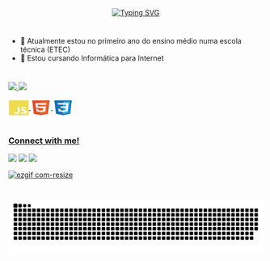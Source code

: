 <div align="center">
  <a href="https://git.io/typing-svg">
    <img src="https://readme-typing-svg.demolab.com?font=Fira+Code&weight=500&size=22&pause=1000&color=92b6cc&center=true&vCenter=true&random=false&width=524&lines=Bem-Vindo ao meu perfil!  
      " alt="Typing SVG">
  </a>
</div>

#
- 🔭 Atualmente estou no primeiro ano do ensino médio numa escola técnica (ETEC)
- 🌱 Estou cursando Informática para Internet


#
<div>
  <a href="https://github.com/GiSant-inf">
  <img height="180em" src="https://github-readme-stats.vercel.app/api?username=GiSant-inf&show_icons=true&theme=darkblue&include_all_commits=true&count_private=true"/>
  <img height="180em" src="https://github-readme-stats.vercel.app/api/top-langs/?username=GiSant-inf&layout=compact&langs_count=16&theme=blue"/>
</div>
<div style="display: inline_block"><br>
  <img align="center" alt="Rafa-Js" height="30" width="40" src="https://raw.githubusercontent.com/devicons/devicon/master/icons/javascript/javascript-plain.svg">
  <img align="center" alt="Rafa-HTML" height="30" width="40" src="https://raw.githubusercontent.com/devicons/devicon/master/icons/html5/html5-original.svg">
  <img align="center" alt="Rafa-CSS" height="30" width="40" src="https://raw.githubusercontent.com/devicons/devicon/master/icons/css3/css3-original.svg">
</div> 
    
 #

<h3 align="left">Connect with me!</h3>
<div>
  <a href="https://www.instagram.com/gi_sant.informatica/" target="_blank"><img src="https://img.shields.io/badge/-Instagram-%23E4405F?style=for-the-badge&logo=instagram&logoColor=white" target="_blank"></a>
  <a href = "mailto:contato@gisant.informatica"><img src="https://img.shields.io/badge/-Gmail-%23333?style=for-the-badge&logo=gmail&logoColor=white" target="_blank"></a>
  <a href="https://www.linkedin.com/in/giovana-santana-de-moraes-87346533a/" target="_blank"><img src="https://img.shields.io/badge/-LinkedIn-%230077B5?style=for-the-badge&logo=linkedin&logoColor=white" target="_blank">
</div>
    
![ezgif com-resize](https://github.com/user-attachments/assets/837fc605-ea84-43f2-8c10-c6fdcb94387b)

  #
    
<picture align="center">
  <source media="(prefers-color-scheme: dark)" srcset="https://raw.githubusercontent.com/GiSant-inf/GiSant-inf/output/github-contribution-grid-snake-dark.svg">
  <source media="(prefers-color-scheme: light)" srcset="https://raw.githubusercontent.com/GiSant-inf/GiSant-inf/output/github-contribution-grid-snake-dark.svg">
  <img align="center" alt="github contribution grid snake animation" src="https://raw.githubusercontent.com/GiSant-inf/GiSant-inf/output/github-contribution-grid-snake.svg">
</picture>

